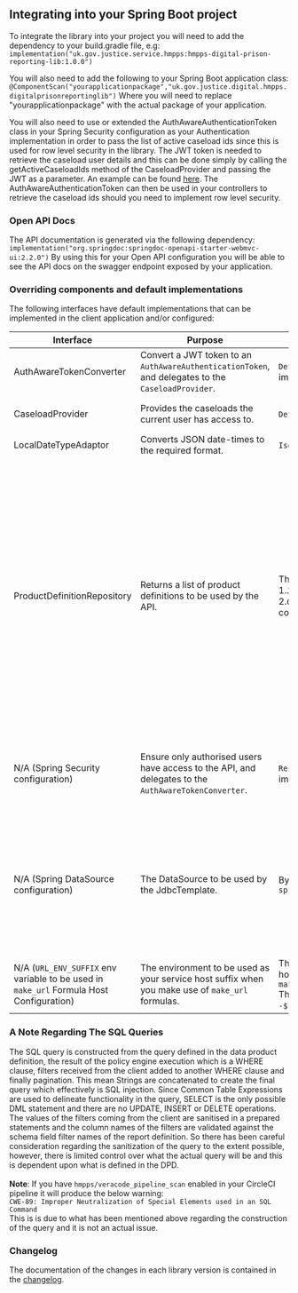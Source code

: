 ## Integrating into your Spring Boot project
To integrate the library into your project you will need to add the dependency to your build.gradle file, e.g:
`implementation("uk.gov.justice.service.hmpps:hmpps-digital-prison-reporting-lib:1.0.0")`

You will also need to add the following to your Spring Boot application class:
`@ComponentScan("yourapplicationpackage","uk.gov.justice.digital.hmpps.digitalprisonreportinglib")`
Where you will need to replace "yourapplicationpackage" with the actual package of your application.

You will also need to use or extended the AuthAwareAuthenticationToken class in your Spring Security configuration as your Authentication implementation in order to pass the list of active caseload ids since this is used
for row level security in the library. 
The JWT token is needed to retrieve the caseload user details and this can be done simply by calling the getActiveCaseloadIds method of the CaseloadProvider and passing the JWT as a parameter.
An example can be found [here](https://github.com/ministryofjustice/hmpps-digital-prison-reporting-lib/blob/main/src/main/kotlin/uk/gov/justice/digital/hmpps/digitalprisonreportinglib/security/DefaultDprAuthAwareTokenConverter.kt#L13).
The AuthAwareAuthenticationToken can then be used in your controllers to retrieve the caseload ids should you need to implement row level security. 

### Open API Docs
The API documentation is generated via the following dependency:
`implementation("org.springdoc:springdoc-openapi-starter-webmvc-ui:2.2.0")`
By using this for your Open API configuration you will be able to see the API docs on the swagger endpoint exposed by your application.

### Overriding components and default implementations

The following interfaces have default implementations that can be implemented in the client application and/or configured:

| Interface                                                                               | Purpose                                                                                              | Default implementation                                                                                                                                                                                                                                                                                                                                                                                                                                                                                    | Default configuration                                                                                                                                                                                                                                                                                                                                                                                                                                                                                                                                                                                                                                                                                                                                                                                                                                                                                                                                                                                                                      |
|-----------------------------------------------------------------------------------------|------------------------------------------------------------------------------------------------------|-----------------------------------------------------------------------------------------------------------------------------------------------------------------------------------------------------------------------------------------------------------------------------------------------------------------------------------------------------------------------------------------------------------------------------------------------------------------------------------------------------------|--------------------------------------------------------------------------------------------------------------------------------------------------------------------------------------------------------------------------------------------------------------------------------------------------------------------------------------------------------------------------------------------------------------------------------------------------------------------------------------------------------------------------------------------------------------------------------------------------------------------------------------------------------------------------------------------------------------------------------------------------------------------------------------------------------------------------------------------------------------------------------------------------------------------------------------------------------------------------------------------------------------------------------------------|
| AuthAwareTokenConverter                                                                 | Convert a JWT token to an `AuthAwareAuthenticationToken`, and delegates to the `CaseloadProvider`.   | `DefaultAuthAwareTokenConverter`: Extracts roles and delegates caseload provision - uses the `CaseloadProvider` implementation in the context.                                                                                                                                                                                                                                                                                                                                                            | N/A                                                                                                                                                                                                                                                                                                                                                                                                                                                                                                                                                                                                                                                                                                                                                                                                                                                                                                                                                                                                                                        |
| CaseloadProvider                                                                        | Provides the caseloads the current user has access to.                                               | `DefaultCaseloadProvider`: Requests caseloads from the configured endpoint.                                                                                                                                                                                                                                                                                                                                                                                                                               | Set `dpr.lib.caseloads.host` to the Nomis User API host. Optionally set `dpr.lib.caseloads.path` (defaults to `me/caseloads`).                                                                                                                                                                                                                                                                                                                                                                                                                                                                                                                                                                                                                                                                                                                                                                                                                                                                                                             |
| LocalDateTypeAdaptor                                                                    | Converts JSON date-times to the required format.                                                     | `IsoLocalDateTypeAdaptor`: Converts to the format "yyyy-MM-dd".                                                                                                                                                                                                                                                                                                                                                                                                                                           | N/A                                                                                                                                                                                                                                                                                                                                                                                                                                                                                                                                                                                                                                                                                                                                                                                                                                                                                                                                                                                                                                        |
| ProductDefinitionRepository                                                             | Returns a list of product definitions to be used by the API.                                         | There are two default implementations and you will need to configure which one your application will use. <br/> 1.`JsonFileProductDefinitionRepository`: Uses a list of JSON file sources for the product definitions.<br/>2.`ClientDataProductDefinitionsRepository` Uses a web client to call a service to retrieve the definition files based on a configured host and a directory passed as a query parameter in the request.                                                                         | No default configuration. In order to read from a list of definition files set `dpr.lib.definition.locations` to a comma separated list of the locations of the source files which can be created in the client application.<br/> In order to retrieve the data product definition files form another service with the use of a web client set `dpr.lib.dataProductDefinitions.host` to the host name of the application which will serve your definition files. The path to the definitions directory will need to be passed as a query parameter to your requests<br/><br/>Note: If you set both `dpr.lib.definition.location` and `dpr.lib.dataProductDefinitions.host` the first will take precedence. <br/>When `dpr.lib.dataProductDefinitions.host` is set you can also set `dpr.lib.dataProductDefinitions.cache.enabled` to `true` if you would like to cache the definitions in memory for a given duration which can be set with the `dpr.lib.dataProductDefinitions.durationMinutes` property. By default caching is disabled. |
| N/A (Spring Security configuration)                                                     | Ensure only authorised users have access to the API, and delegates to the `AuthAwareTokenConverter`. | `ResourceServerConfiguration`: Requires the user to have the specified role - uses the `AuthAwareTokenConverter` implementation in the context.                                                                                                                                                                                                                                                                                                                                                           | Set `dpr.lib.user.role` to the required user role. If not set, this implementation is disabled. Additionally, `spring.security.oauth2.resourceserver.jwt.jwk-set-uri` should be set to the authentication server's JWKS file (e.g. `${hmpps.auth.url}/.well-known/jwks.json`).                                                                                                                                                                                                                                                                                                                                                                                                                                                                                                                                                                                                                                                                                                                                                             |
| N/A (Spring DataSource configuration)                                                   | The DataSource to be used by the JdbcTemplate.                                                       | By default the library will use the Spring default DataSource requiring its configuration properties under `spring.datasource`                                                                                                                                                                                                                                                                                                                                                                            | No default properties set. These will need to be set under `spring.datasource` for the default DataSource. If you wish to use your own DataSource you will need to create a DataSource Bean inside a `@Configuration` class with the name of the Datasource being the same as the datasource name defined in your data product definition. For example: `@Bean("external-movements") fun createExternalMovementsDataSource(): DataSource {...}`. You can name the DataSource properties as you prefer as this is your custom DataSource.                                                                                                                                                                                                                                                                                                                                                                                                                                                                                                   |
| N/A (`URL_ENV_SUFFIX` env variable to be used in `make_url` Formula Host Configuration) | The environment to be used as your service host suffix when you make use of `make_url` formulas.     | There is no default value. You will need to set the value of the `URL_ENV_SUFFIX` env variable to be used as your service host suffix when you make use of `make_url` formulas. Example formula: `make_url('https://prisoner-${env}.digital.prison.service.justice.gov.uk/prisoner/${prisonNumber}',${name},TRUE)` The `${env}` placeholder will be replaced by the value of your `URL_ENV_SUFFIX` env variable. If you do not set this the `-${env}` part will be removed from the interpolated formula. | N/A                                                                                                                                                                                                                                                                                                                                                                                                                                                                                                                                                                                                                                                                                                                                                                                                                                                                                                                                                                                                                                        |

### A Note Regarding The SQL Queries
The SQL query is constructed from the query defined in the data product definition, the result of the policy engine execution which is a WHERE clause, 
filters received from the client added to another WHERE clause and finally pagination.
This mean Strings are concatenated to create the final query which effectively is SQL injection.
Since Common Table Expressions are used to delineate functionality in the query, SELECT is the only possible DML statement and there are no UPDATE, INSERT or DELETE operations.
The values of the filters coming from the client are sanitised in a prepared statements and the column names of the filters are validated against the schema field filter names of the report definition. 
So there has been careful consideration regarding the sanitization of the query to the extent possible, however, there is limited control over what the actual query will be and this is dependent upon what is defined in the DPD.
</br></br>**Note**: If you have `hmpps/veracode_pipeline_scan` enabled in your CircleCI pipeline it will produce the below warning:</br>
`CWE-89: Improper Neutralization of Special Elements used in an SQL Command`</br>
This is is due to what has been mentioned above regarding the construction of the query and it is not an actual issue.

### Changelog

The documentation of the changes in each library version is contained in the [changelog](CHANGELOG.md). 